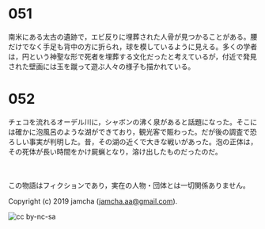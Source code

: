 

# 051

南米にある太古の遺跡で，エビ反りに埋葬された人骨が見つかることがある。腰だけでなく手足も背中の方に折られ，球を模しているように見える。多くの学者は，円という神聖な形で死者を埋葬する文化だったと考えているが，付近で発見された壁画には玉を蹴って遊ぶ人々の様子も描かれている。  


# 052

チェコを流れるオーデル川に，シャボンの沸く泉があると話題になった。そこには確かに泡風呂のような湖ができており，観光客で賑わった。だが後の調査で恐ろしい事実が判明した。昔，その湖の近くで大きな戦いがあった。泡の正体は，その死体が長い時間をかけ屍蝋となり，溶け出したものだったのだ。  

<br>  
<br>  
この物語はフィクションであり，実在の人物・団体とは一切関係ありません。  

Copyright (c) 2019 jamcha (jamcha.aa@gmail.com).  

![cc by-nc-sa](https://i.creativecommons.org/l/by-nc-sa/4.0/88x31.png)  

